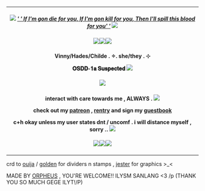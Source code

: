 ***
<h5 align="center">
  
<img src="https://goldenkamuy.crd.co/assets/images/gallery24/3c09289e.gif?v=53e72adc"/> [' ' If I'm gon die for you, If I'm gon kill for you, Then I'll spill this blood for you' ']((https://youtu.be/XR7Ev14vUh8?list=RDXR7Ev14vUh8)) <img src="https://goldenkamuy.crd.co/assets/images/gallery24/3c09289e.gif?v=53e72adc"/>
<h5 align="center">
<img src="https://ouija.crd.co/assets/images/gallery10/7540ce0e.png?v=b8c53f22"/><img src="https://ouija.crd.co/assets/images/gallery10/7540ce0e.png?v=b8c53f22"/><img src="https://ouija.crd.co/assets/images/gallery10/7540ce0e.png?v=b8c53f22"/>
</h5>  

<h4 align="center">
Vinny/Hades/Childe . ✧. she/they . ⊹ 
  
𝐎𝐒𝐃𝐃-𝟏𝐚 𝐒𝐮𝐬𝐩𝐞𝐜𝐭𝐞𝐝 <img src="https://ouija.crd.co/assets/images/gallery23/e9da0907.gif?v=b8c53f22"/> 
</h4> 
<h5 align="center">
<img src="https://media.discordapp.net/attachments/1010223180603994204/1213030581210976297/tumblr_2cfd0496db5e4387329e823ed3265960_b973caf6_1280_1.png?ex=65f3fdc3&is=65e188c3&hm=93cbe1b1f53e9f1471f5134d026daef7e9d2881720161e229bea8b7ad8bb1d5e&=&format=webp&quality=lossless"/>
</h5>  
<h4 align="center">

interact with care towards me , ALWAYS . <img src="https://goldenkamuy.crd.co/assets/images/gallery24/231aad5d.gif?v=53e72adc"/>

check out my [patreon](https://patreon.com/villyth) , [rentry](https://rentry.co/Keqingxuan) and sign my [guestbook](https://villyth.123guestbook.com/)

c+h okay unless my user states dnt / uncomf . i will distance myself , sorry .. <img src="https://goldenkamuy.crd.co/assets/images/gallery24/3d233f56.gif?v=53e72adc"/>
</h4> 

<h5 align="center">
<img src="https://ouija.crd.co/assets/images/gallery10/7540ce0e.png?v=b8c53f22"/><img src="https://ouija.crd.co/assets/images/gallery10/7540ce0e.png?v=b8c53f22"/><img src="https://ouija.crd.co/assets/images/gallery10/7540ce0e.png?v=b8c53f22"/>
</h5>  

***

crd to [ouija](https://ouija.crd.co/#) / [golden](https://goldenkamuy.crd.co/#small) for dividers n stamps , [jester](https://www.tumblr.com/jesteroftheangels) for graphics >_<

MADE BY [ORPHEUS](https://github.com/Ovrpheus) , YOU'RE WELCOME!! ILYSM SANLANG <3 /p (THANK YOU SO MUCH GEGE ILYT!/P)
